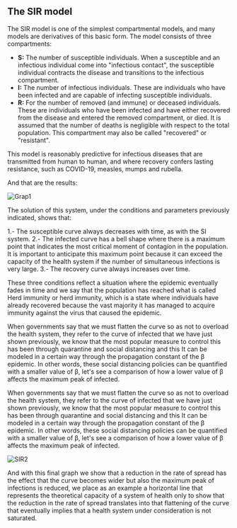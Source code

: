 ## The SIR model
The SIR model is one of the simplest compartmental models, and many models are derivatives of this basic form. The model consists of three compartments:

* **S:** The number of susceptible individuals. When a susceptible and an infectious individual come into "infectious contact", the susceptible individual contracts the disease and transitions to the infectious compartment.
* **I:** The number of infectious individuals. These are individuals who have been infected and are capable of infecting susceptible individuals.
* **R:** For the number of removed (and immune) or deceased individuals. These are individuals who have been infected and have either recovered from the disease and entered the removed compartment, or died. It is assumed that the number of deaths is negligible with respect to the total population. This compartment may also be called "recovered" or "resistant".

This model is reasonably predictive for infectious diseases that are transmitted from human to human, and where recovery confers lasting resistance, such as COVID-19, measles, mumps and rubella.

And that are the results: 

![Grap1](https://user-images.githubusercontent.com/63415652/101559838-9817d900-3987-11eb-815e-7cc6ce7b0b84.PNG)

The solution of this system, under the conditions and parameters previously indicated, shows that:

1.- The susceptible curve always decreases with time, as with the SI system.
2.- The infected curve has a bell shape where there is a maximum point that indicates the most critical moment of contagion in the population. It is important to anticipate this maximum point because it can exceed the capacity of the health system if the number of simultaneous infections is very large.
3.- The recovery curve always increases over time.

These three conditions reflect a situation where the epidemic eventually fades in time and we say that the population has reached what is called Herd immunity or herd immunity, which is a state where individuals have already recovered because the vast majority it has managed to acquire immunity against the virus that caused the epidemic.

When governments say that we must flatten the curve so as not to overload the health system, they refer to the curve of infected that we have just shown previously, we know that the most popular measure to control this has been through quarantine and social distancing and this It can be modeled in a certain way through the propagation constant of the β epidemic. In other words, these social distancing policies can be quantified with a smaller value of β, let's see a comparison of how a lower value of β affects the maximum peak of infected.

When governments say that we must flatten the curve so as not to overload the health system, they refer to the curve of infected that we have just shown previously, we know that the most popular measure to control this has been through quarantine and social distancing and this It can be modeled in a certain way through the propagation constant of the β epidemic. In other words, these social distancing policies can be quantified with a smaller value of β, let's see a comparison of how a lower value of β affects the maximum peak of infected.

![SIR2](https://user-images.githubusercontent.com/63415652/101246650-5282b400-36da-11eb-883b-be3d193e6c06.PNG)

And with this final graph we show that a reduction in the rate of spread has the effect that the curve becomes wider but also the maximum peak of infections is reduced, we place as an example a horizontal line that represents the theoretical capacity of a system of health only to show that the reduction in the rate of spread translates into that flattening of the curve that eventually implies that a health system under consideration is not saturated.
